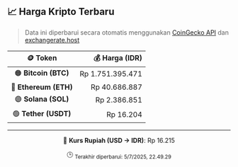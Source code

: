 

<!-- HARGA_KRIPTO -->
## 📈 Harga Kripto Terbaru

> Data ini diperbarui secara otomatis menggunakan [CoinGecko API](https://www.coingecko.com/) dan [exchangerate.host](https://exchangerate.host/)

<div align="center">

| 🪙 Token | 💰 Harga (IDR) |
|:------:|---------------:|
| 🟠 **Bitcoin (BTC)**   | Rp 1.751.395.471 |
| 🔵 **Ethereum (ETH)**  | Rp 40.686.887 |
| 🟣 **Solana (SOL)**    | Rp 2.386.851 |
| 🟢 **Tether (USDT)**   | Rp 16.204 |

---

💱 **Kurs Rupiah (USD → IDR)**: Rp 16.215

🕒 <sub>Terakhir diperbarui: 5/7/2025, 22.49.29</sub>

</div>
<!-- /HARGA_KRIPTO -->